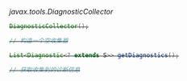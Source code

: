 *javax.tools.DiagnosticCollector<S>*
```java
DiagnosticCollector();

// 构造一个空收集器

List<Diagnostic<? extends S>> getDiagnostics();

// 获取收集到的诊断信息

```
